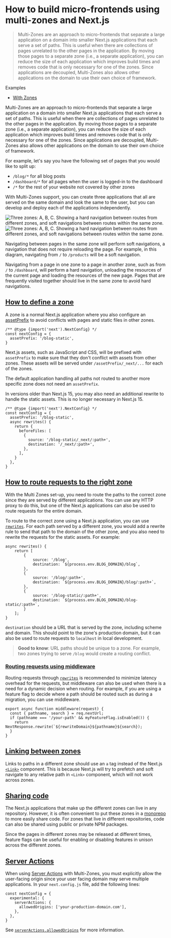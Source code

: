 # How to build micro-frontends using multi-zones and Next.js

> Multi-Zones are an approach to micro-frontends that separate a large application on a domain into smaller Next.js applications that each serve a set of paths. This is useful when there are collections of pages unrelated to the other pages in the application. By moving those pages to a separate zone (i.e., a separate application), you can reduce the size of each application which improves build times and removes code that is only necessary for one of the zones. Since applications are decoupled, Multi-Zones also allows other applications on the domain to use their own choice of framework.



Examples

*   [With Zones](https://github.com/vercel/next.js/tree/canary/examples/with-zones)

Multi-Zones are an approach to micro-frontends that separate a large application on a domain into smaller Next.js applications that each serve a set of paths. This is useful when there are collections of pages unrelated to the other pages in the application. By moving those pages to a separate zone (i.e., a separate application), you can reduce the size of each application which improves build times and removes code that is only necessary for one of the zones. Since applications are decoupled, Multi-Zones also allows other applications on the domain to use their own choice of framework.

For example, let's say you have the following set of pages that you would like to split up:

*   `/blog/*` for all blog posts
*   `/dashboard/*` for all pages when the user is logged-in to the dashboard
*   `/*` for the rest of your website not covered by other zones

With Multi-Zones support, you can create three applications that all are served on the same domain and look the same to the user, but you can develop and deploy each of the applications independently.

![Three zones: A, B, C. Showing a hard navigation between routes from different zones, and soft navigations between routes within the same zone.](/_next/image?url=https%3A%2F%2Fh8DxKfmAPhn8O0p3.public.blob.vercel-storage.com%2Fdocs%2Flight%2Fmulti-zones.png&w=3840&q=75)![Three zones: A, B, C. Showing a hard navigation between routes from different zones, and soft navigations between routes within the same zone.](/_next/image?url=https%3A%2F%2Fh8DxKfmAPhn8O0p3.public.blob.vercel-storage.com%2Fdocs%2Fdark%2Fmulti-zones.png&w=3840&q=75)

Navigating between pages in the same zone will perform soft navigations, a navigation that does not require reloading the page. For example, in this diagram, navigating from `/` to `/products` will be a soft navigation.

Navigating from a page in one zone to a page in another zone, such as from `/` to `/dashboard`, will perform a hard navigation, unloading the resources of the current page and loading the resources of the new page. Pages that are frequently visited together should live in the same zone to avoid hard navigations.

## [How to define a zone](#how-to-define-a-zone)

A zone is a normal Next.js application where you also configure an [assetPrefix](/docs/app/api-reference/config/next-config-js/assetPrefix) to avoid conflicts with pages and static files in other zones.

    /** @type {import('next').NextConfig} */
    const nextConfig = {
      assetPrefix: '/blog-static',
    }

Next.js assets, such as JavaScript and CSS, will be prefixed with `assetPrefix` to make sure that they don't conflict with assets from other zones. These assets will be served under `/assetPrefix/_next/...` for each of the zones.

The default application handling all paths not routed to another more specific zone does not need an `assetPrefix`.

In versions older than Next.js 15, you may also need an additional rewrite to handle the static assets. This is no longer necessary in Next.js 15.

    /** @type {import('next').NextConfig} */
    const nextConfig = {
      assetPrefix: '/blog-static',
      async rewrites() {
        return {
          beforeFiles: [
            {
              source: '/blog-static/_next/:path+',
              destination: '/_next/:path+',
            },
          ],
        }
      },
    }

## [How to route requests to the right zone](#how-to-route-requests-to-the-right-zone)

With the Multi Zones set-up, you need to route the paths to the correct zone since they are served by different applications. You can use any HTTP proxy to do this, but one of the Next.js applications can also be used to route requests for the entire domain.

To route to the correct zone using a Next.js application, you can use [`rewrites`](/docs/app/api-reference/config/next-config-js/rewrites). For each path served by a different zone, you would add a rewrite rule to send that path to the domain of the other zone, and you also need to rewrite the requests for the static assets. For example:

    async rewrites() {
        return [
            {
                source: '/blog',
                destination: `${process.env.BLOG_DOMAIN}/blog`,
            },
            {
                source: '/blog/:path+',
                destination: `${process.env.BLOG_DOMAIN}/blog/:path+`,
            },
            {
                source: '/blog-static/:path+',
                destination: `${process.env.BLOG_DOMAIN}/blog-static/:path+`,
            }
        ];
    }

`destination` should be a URL that is served by the zone, including scheme and domain. This should point to the zone's production domain, but it can also be used to route requests to `localhost` in local development.

> **Good to know**: URL paths should be unique to a zone. For example, two zones trying to serve `/blog` would create a routing conflict.

### [Routing requests using middleware](#routing-requests-using-middleware)

Routing requests through [`rewrites`](/docs/app/api-reference/config/next-config-js/rewrites) is recommended to minimize latency overhead for the requests, but middleware can also be used when there is a need for a dynamic decision when routing. For example, if you are using a feature flag to decide where a path should be routed such as during a migration, you can use middleware.

    export async function middleware(request) {
      const { pathname, search } = req.nextUrl;
      if (pathname === '/your-path' && myFeatureFlag.isEnabled()) {
        return NextResponse.rewrite(`${rewriteDomain}${pathname}${search});
      }
    }

## [Linking between zones](#linking-between-zones)

Links to paths in a different zone should use an `a` tag instead of the Next.js [`<Link>`](/docs/pages/api-reference/components/link) component. This is because Next.js will try to prefetch and soft navigate to any relative path in `<Link>` component, which will not work across zones.

## [Sharing code](#sharing-code)

The Next.js applications that make up the different zones can live in any repository. However, it is often convenient to put these zones in a [monorepo](https://en.wikipedia.org/wiki/Monorepo) to more easily share code. For zones that live in different repositories, code can also be shared using public or private NPM packages.

Since the pages in different zones may be released at different times, feature flags can be useful for enabling or disabling features in unison across the different zones.

## [Server Actions](#server-actions)

When using [Server Actions](/docs/app/building-your-application/data-fetching/server-actions-and-mutations) with Multi-Zones, you must explicitly allow the user-facing origin since your user facing domain may serve multiple applications. In your `next.config.js` file, add the following lines:

    const nextConfig = {
      experimental: {
        serverActions: {
          allowedOrigins: ['your-production-domain.com'],
        },
      },
    }

See [`serverActions.allowedOrigins`](about:/docs/app/api-reference/config/next-config-js/serverActions#allowedorigins) for more information.
